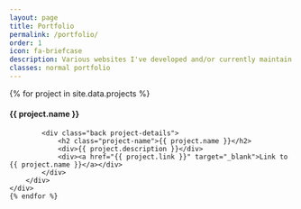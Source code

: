 ```yaml
---
layout: page
title: Portfolio
permalink: /portfolio/
order: 1
icon: fa-briefcase
description: Various websites I've developed and/or currently maintain
classes: normal portfolio
---
```


<div class="projects-container">
	{% for project in site.data.projects %}
	<div class="portfolio-project {{project.classes}}">
		<div class="project-card">
			<div class="front blowup" style="background-image: url(/assets/{{ project.frontImage }});">
				<h4 class="project-name">{{ project.name }}</h4>
			</div>

			<div class="back project-details">
				<h2 class="project-name">{{ project.name }}</h2>
				<div>{{ project.description }}</div>
				<div><a href="{{ project.link }}" target="_blank">Link to {{ project.name }}</a></div>
			</div>
		</div>
	</div>
	{% endfor %}
</div>
